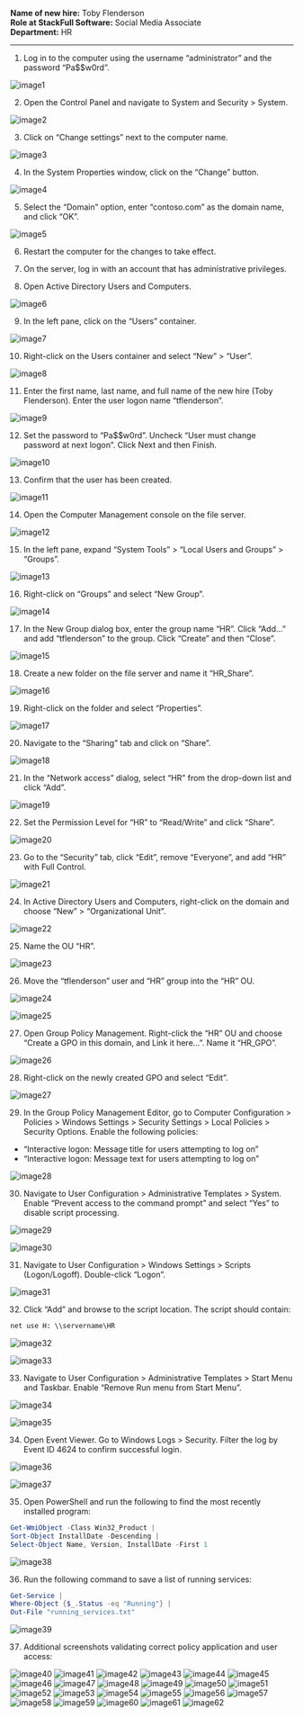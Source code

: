 **Name of new hire:** Toby Flenderson  
**Role at StackFull Software:** Social Media Associate  
**Department:** HR

---

1. Log in to the computer using the username “administrator” and the password “Pa$$w0rd”.

![image1](Active-Directory-Runbook-Images/image1.png)

2. Open the Control Panel and navigate to System and Security > System.

![image2](Active-Directory-Runbook-Images/image2.png)

3. Click on “Change settings” next to the computer name.

![image3](Active-Directory-Runbook-Images/image3.png)

4. In the System Properties window, click on the “Change” button.

![image4](Active-Directory-Runbook-Images/image4.png)

5. Select the “Domain” option, enter “contoso.com” as the domain name, and click “OK”.

![image5](Active-Directory-Runbook-Images/image5.png)

6. Restart the computer for the changes to take effect.

7. On the server, log in with an account that has administrative privileges.

8. Open Active Directory Users and Computers.

![image6](Active-Directory-Runbook-Images/image6.png)

9. In the left pane, click on the “Users” container.

![image7](Active-Directory-Runbook-Images/image7.png)

10. Right-click on the Users container and select “New” > “User”.

![image8](Active-Directory-Runbook-Images/image8.png)

11. Enter the first name, last name, and full name of the new hire (Toby Flenderson). Enter the user logon name “tflenderson”.

![image9](Active-Directory-Runbook-Images/image9.png)

12. Set the password to “Pa$$w0rd”. Uncheck “User must change password at next logon”. Click Next and then Finish.

![image10](Active-Directory-Runbook-Images/image10.png)

13. Confirm that the user has been created.

![image11](Active-Directory-Runbook-Images/image11.png)

14. Open the Computer Management console on the file server.

![image12](Active-Directory-Runbook-Images/image12.png)

15. In the left pane, expand “System Tools” > “Local Users and Groups” > “Groups”.

![image13](Active-Directory-Runbook-Images/image13.png)

16. Right-click on “Groups” and select “New Group”.

![image14](Active-Directory-Runbook-Images/image14.png)

17. In the New Group dialog box, enter the group name “HR”. Click “Add…” and add “tflenderson” to the group. Click “Create” and then “Close”.

![image15](Active-Directory-Runbook-Images/image15.png)

18. Create a new folder on the file server and name it “HR_Share”.

![image16](Active-Directory-Runbook-Images/image16.png)

19. Right-click on the folder and select “Properties”.

![image17](Active-Directory-Runbook-Images/image17.png)

20. Navigate to the “Sharing” tab and click on “Share”.

![image18](Active-Directory-Runbook-Images/image18.png)

21. In the “Network access” dialog, select “HR” from the drop-down list and click “Add”.

![image19](Active-Directory-Runbook-Images/image19.png)

22. Set the Permission Level for “HR” to “Read/Write” and click “Share”.

![image20](Active-Directory-Runbook-Images/image20.png)

23. Go to the “Security” tab, click “Edit”, remove “Everyone”, and add “HR” with Full Control.

![image21](Active-Directory-Runbook-Images/image21.png)

24. In Active Directory Users and Computers, right-click on the domain and choose “New” > “Organizational Unit”.

![image22](Active-Directory-Runbook-Images/image22.png)

25. Name the OU “HR”.

![image23](Active-Directory-Runbook-Images/image23.png)

26. Move the “tflenderson” user and “HR” group into the “HR” OU.

![image24](Active-Directory-Runbook-Images/image24.png)

![image25](Active-Directory-Runbook-Images/image25.png)

27. Open Group Policy Management. Right-click the “HR” OU and choose “Create a GPO in this domain, and Link it here…”. Name it “HR_GPO”.

![image26](Active-Directory-Runbook-Images/image26.png)

28. Right-click on the newly created GPO and select “Edit”.

![image27](Active-Directory-Runbook-Images/image27.png)

29. In the Group Policy Management Editor, go to Computer Configuration > Policies > Windows Settings > Security Settings > Local Policies > Security Options. Enable the following policies:
- “Interactive logon: Message title for users attempting to log on”
- “Interactive logon: Message text for users attempting to log on”

![image28](Active-Directory-Runbook-Images/image28.png)

30. Navigate to User Configuration > Administrative Templates > System. Enable “Prevent access to the command prompt” and select “Yes” to disable script processing.

![image29](Active-Directory-Runbook-Images/image29.png)

![image30](Active-Directory-Runbook-Images/image30.png)

31. Navigate to User Configuration > Windows Settings > Scripts (Logon/Logoff). Double-click “Logon”.

![image31](Active-Directory-Runbook-Images/image31.png)

32. Click “Add” and browse to the script location. The script should contain:
```bat
net use H: \\servername\HR
```

![image32](Active-Directory-Runbook-Images/image32.png)

![image33](Active-Directory-Runbook-Images/image33.png)

33. Navigate to User Configuration > Administrative Templates > Start Menu and Taskbar. Enable “Remove Run menu from Start Menu”.

![image34](Active-Directory-Runbook-Images/image34.png)

![image35](Active-Directory-Runbook-Images/image35.png)

34. Open Event Viewer. Go to Windows Logs > Security. Filter the log by Event ID 4624 to confirm successful login.

![image36](Active-Directory-Runbook-Images/image36.png)

![image37](Active-Directory-Runbook-Images/image37.png)

35. Open PowerShell and run the following to find the most recently installed program:
```powershell
Get-WmiObject -Class Win32_Product |
Sort-Object InstallDate -Descending |
Select-Object Name, Version, InstallDate -First 1
```

![image38](Active-Directory-Runbook-Images/image38.png)

36. Run the following command to save a list of running services:
```powershell
Get-Service |
Where-Object {$_.Status -eq "Running"} |
Out-File "running_services.txt"
```

![image39](Active-Directory-Runbook-Images/image39.png)

37. Additional screenshots validating correct policy application and user access:

![image40](Active-Directory-Runbook-Images/image40.png)
![image41](Active-Directory-Runbook-Images/image41.png)
![image42](Active-Directory-Runbook-Images/image42.png)
![image43](Active-Directory-Runbook-Images/image43.png)
![image44](Active-Directory-Runbook-Images/image44.png)
![image45](Active-Directory-Runbook-Images/image45.png)
![image46](Active-Directory-Runbook-Images/image46.png)
![image47](Active-Directory-Runbook-Images/image47.png)
![image48](Active-Directory-Runbook-Images/image48.png)
![image49](Active-Directory-Runbook-Images/image49.png)
![image50](Active-Directory-Runbook-Images/image50.png)
![image51](Active-Directory-Runbook-Images/image51.png)
![image52](Active-Directory-Runbook-Images/image52.png)
![image53](Active-Directory-Runbook-Images/image53.png)
![image54](Active-Directory-Runbook-Images/image54.png)
![image55](Active-Directory-Runbook-Images/image55.png)
![image56](Active-Directory-Runbook-Images/image56.png)
![image57](Active-Directory-Runbook-Images/image57.png)
![image58](Active-Directory-Runbook-Images/image58.png)
![image59](Active-Directory-Runbook-Images/image59.png)
![image60](Active-Directory-Runbook-Images/image60.png)
![image61](Active-Directory-Runbook-Images/image61.png)
![image62](Active-Directory-Runbook-Images/image62.png)
